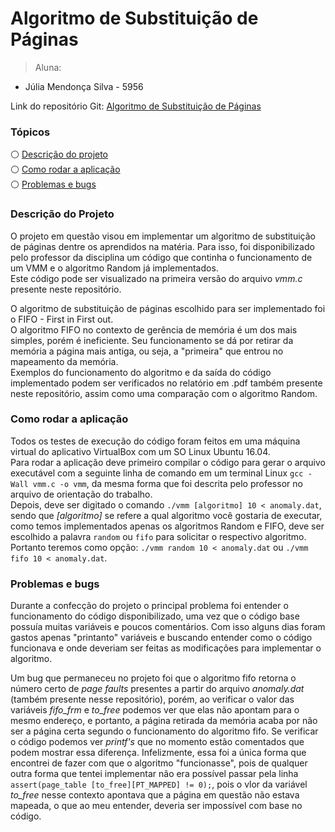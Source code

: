 # Algoritmo de Substituição de Páginas

>Aluna:
- Júlia Mendonça Silva - 5956

Link do repositório Git: [Algoritmo de Substituição de Páginas](https://github.com/Juliams78/AlgoritmoSubstituicaoPaginas)

### Tópicos
:white_circle: [Descrição do projeto](#descrição-do-projeto) <br/>
:white_circle: [Como rodar a aplicação](#como-rodar-a-aplicação) <br/>
:white_circle: [Problemas e bugs](#problemas-e-bugs) 

### Descrição do Projeto
O projeto em questão visou em implementar um algoritmo de substituição de páginas dentre os aprendidos na matéria.
Para isso, foi disponibilizado pelo professor da disciplina um código que continha o funcionamento de um VMM e o algoritmo Random já implementados. <br/>
Este código pode ser visualizado na primeira versão do arquivo _vmm.c_ presente neste repositório. 

O algoritmo de substituição de páginas escolhido para ser implementado foi o FIFO - First in First out. <br/>
O algoritmo FIFO no contexto de gerência de memória é um dos mais simples, porém é ineficiente. Seu funcionamento se dá por retirar da memória a página mais antiga, 
ou seja, a "primeira" que entrou no mapeamento da memória. <br/>
Exemplos do funcionamento do algoritmo e da saída do código implementado podem ser verificados no relatório em .pdf também presente neste repositório, assim como uma comparação com o algoritmo Random.


### Como rodar a aplicação
Todos os testes de execução do código foram feitos em uma máquina virtual do aplicativo VirtualBox com um SO Linux Ubuntu 16.04.<br/>
Para rodar a aplicação deve primeiro compilar o código para gerar o arquivo executável com a seguinte linha de comando em um terminal Linux
``` gcc -Wall vmm.c -o vmm ```, da mesma forma que foi descrita pelo professor no arquivo de orientação do trabalho. <br/>
Depois, deve ser digitado o comando ``` ./vmm [algoritmo] 10 < anomaly.dat ```, sendo que _[algoritmo]_ se refere a qual algoritmo você gostaria de executar, 
como temos implementados apenas os algoritmos Random e FIFO, deve ser escolhido a palavra ``` random ``` ou ``` fifo ``` para solicitar o respectivo algoritmo.
Portanto teremos como opção: ``` ./vmm random 10 < anomaly.dat ``` ou ``` ./vmm fifo 10 < anomaly.dat ```.

### Problemas e bugs
Durante a confecção do projeto o principal problema foi entender o funcionamento do código disponibilizado, uma vez que o código base possuía muitas 
variáveis e poucos comentários. Com isso alguns dias foram gastos apenas "printanto" variáveis e buscando entender como o código funcionava e onde deveriam ser 
feitas as modificações para implementar o algoritmo.

Um bug que permaneceu no projeto foi que o algoritmo fifo retorna o número certo de _page faults_ presentes a partir do arquivo _anomaly.dat_ 
(também presente nesse repositório), porém, ao verificar o valor das variáveis _fifo_frm_ e _to_free_ podemos ver que elas não apontam para o mesmo endereço,
e portanto, a página retirada da memória acaba por não ser a página certa segundo o funcionamento do algoritmo fifo. Se verificar o código podemos ver _printf's_ que no momento estão comentados que podem mostrar essa diferença. Infelizmente, essa foi a única forma que encontrei de fazer com que o algoritmo "funcionasse", pois de qualquer outra forma que tentei implementar não era possível passar pela linha ``` assert(page_table [to_free][PT_MAPPED] != 0); ```, pois o vlor da variável _to_free_ nesse contexto apontava que a página em questão não estava mapeada, o que ao meu entender, deveria ser impossível com base no código.

